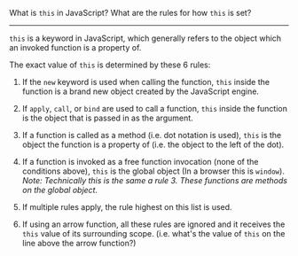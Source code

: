 What is `this` in JavaScript? What are the rules for how `this` is set?

---

`this` is a keyword in JavaScript, which generally refers to the object which an invoked function is a property of.

The exact value of `this` is determined by these 6 rules:

1. If the `new` keyword is used when calling the function, `this` inside the function is a brand new object created by the JavaScript engine.

2. If `apply`, `call`, or `bind` are used to call a function, `this` inside the function is the object that is passed in as the argument.

3. If a function is called as a method (i.e. dot notation is used), `this` is the object the function is a property of (i.e. the object to the left of the dot).

4. If a function is invoked as a free function invocation (none of the conditions above), `this` is the global object (In a browser this is `window`). _Note: Technically this is the same a rule 3. These functions are methods on the global object._

5. If multiple rules apply, the rule highest on this list is used.

6. If using an arrow function, all these rules are ignored and it receives the `this` value of its surrounding scope. (i.e. what's the value of `this` on the line above the arrow function?)